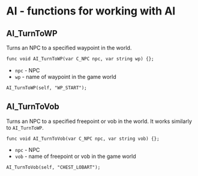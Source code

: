 # AI - functions for working with AI

## AI_TurnToWP

Turns an NPC to a specified waypoint in the world.

```dae
func void AI_TurnToWP(var C_NPC npc, var string wp) {};
```

- `npc` - NPC
- `wp` - name of waypoint in the game world

```dae title="Example usage"
AI_TurnToWP(self, "WP_START");
```

## AI_TurnToVob

Turns an NPC to a specified freepoint or vob in the world. It works similarly to `AI_TurnToWP`.

```dae
func void AI_TurnToVob(var C_NPC npc, var string vob) {};
```

- `npc` - NPC
- `vob` - name of freepoint or vob in the game world

```dae title="Example usage"
AI_TurnToVob(self, "CHEST_LOBART");
```
